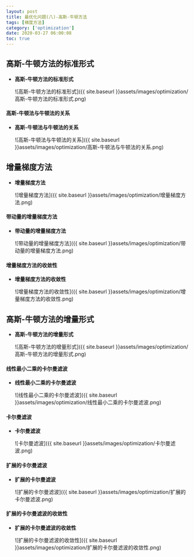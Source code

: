 ```yaml
---
layout: post
title: 最优化问题(八)-高斯-牛顿方法
tags: [梯度方法]
category: ['optimization']
date: 2020-03-27 06:00:08
toc: true
---
```


## 高斯-牛顿方法的标准形式

- **高斯-牛顿方法的标准形式**

    ![高斯-牛顿方法的标准形式]({{ site.baseurl }}assets/images/optimization/高斯-牛顿方法的标准形式.png)

#### 高斯-牛顿法与牛顿法的关系

- **高斯-牛顿法与牛顿法的关系**

    ![高斯-牛顿法与牛顿法的关系]({{ site.baseurl }}assets/images/optimization/高斯-牛顿法与牛顿法的关系.png)

## 增量梯度方法

- **增量梯度方法**

    ![增量梯度方法]({{ site.baseurl }}assets/images/optimization/增量梯度方法.png)
    
#### 带动量的增量梯度方法

- **带动量的增量梯度方法**

    ![带动量的增量梯度方法]({{ site.baseurl }}assets/images/optimization/带动量的增量梯度方法.png)

#### 增量梯度方法的收敛性

- **增量梯度方法的收敛性**

    ![增量梯度方法的收敛性]({{ site.baseurl }}assets/images/optimization/增量梯度方法的收敛性.png)

## 高斯-牛顿方法的增量形式

- **高斯-牛顿方法的增量形式**

    ![高斯-牛顿方法的增量形式]({{ site.baseurl }}assets/images/optimization/高斯-牛顿方法的增量形式.png)

#### 线性最小二乘的卡尔曼滤波

- **线性最小二乘的卡尔曼滤波**

    ![线性最小二乘的卡尔曼滤波]({{ site.baseurl }}assets/images/optimization/线性最小二乘的卡尔曼滤波.png)
    
#### 卡尔曼滤波

- **卡尔曼滤波**

    ![卡尔曼滤波]({{ site.baseurl }}assets/images/optimization/卡尔曼滤波.png)

#### 扩展的卡尔曼滤波

- **扩展的卡尔曼滤波**

    ![扩展的卡尔曼滤波]({{ site.baseurl }}assets/images/optimization/扩展的卡尔曼滤波.png)
     
#### 扩展的卡尔曼滤波的收敛性

- **扩展的卡尔曼滤波的收敛性**

    ![扩展的卡尔曼滤波的收敛性]({{ site.baseurl }}assets/images/optimization/扩展的卡尔曼滤波的收敛性.png)     